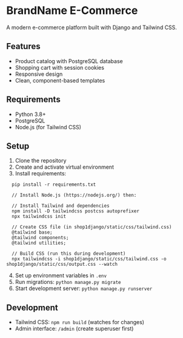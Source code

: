 # BrandName E-Commerce

A modern e-commerce platform built with Django and Tailwind CSS.

## Features

- Product catalog with PostgreSQL database
- Shopping cart with session cookies
- Responsive design 
- Clean, component-based templates

## Requirements

- Python 3.8+
- PostgreSQL
- Node.js (for Tailwind CSS)

## Setup

1. Clone the repository
2. Create and activate virtual environment
3. Install requirements:
```
  pip install -r requirements.txt
  
  // Install Node.js (https://nodejs.org/) then:
  
  // Install Tailwind and dependencies
  npm install -D tailwindcss postcss autoprefixer
  npx tailwindcss init
  
  // Create CSS file (in shop1django/static/css/tailwind.css)
  @tailwind base;
  @tailwind components;
  @tailwind utilities;
  
  // Build CSS (run this during development)
  npx tailwindcss -i shop1django/static/css/tailwind.css -o shop1django/static/css/output.css --watch
```
4. Set up environment variables in `.env`
5. Run migrations: `python manage.py migrate`
6. Start development server: `python manage.py runserver`

## Development

- Tailwind CSS: `npm run build` (watches for changes)
- Admin interface: `/admin` (create superuser first)
